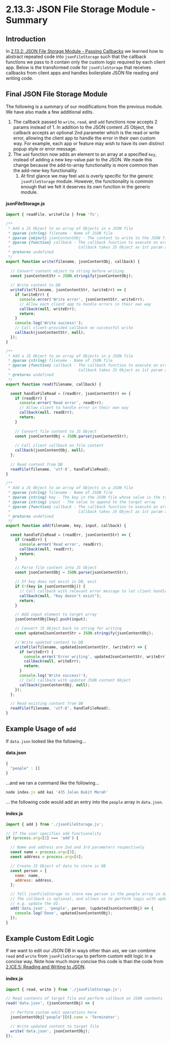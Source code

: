# 2.13.3: JSON File Storage Module - Summary

## Introduction

In [2.13.2: JSON File Storage Module - Passing Callbacks](2.13.2-json-file-storage-module-passing-callbacks.md) we learned how to abstract repeated code into `jsonFileStorage` such that the callback functions we pass to it contain only the custom logic required by each client app. Below is the transformed code for `jsonFileStorage` that receives callbacks from client apps and handles boilerplate JSON file reading and writing code.

## Final JSON File Storage Module

The following is a summary of our modifications from the previous module. We have also made a few additional edits.

1. The callback passed to `write`, `read`, and `add` functions now accepts 2 params instead of 1. In addition to the JSON content JS Object, the callback accepts an optional 2nd parameter which is the read or write error, allowing the client app to handle the error in their own custom way. For example, each app or feature may wish to have its own distinct popup style or error message.
2. The `add` function now adds an element to an array at a specified `key`, instead of adding a new key-value pair to the JSON. We made this change because the add-to-array functionality is more common than the add-new-key functionality.
   1. At first glance we may feel `add` is overly specific for the generic `jsonFileStorage` module. However, the functionality is common enough that we felt it deserves its own function in the generic module.

#### jsonFileStorage.js

```javascript
import { readFile, writeFile } from 'fs';

/**
 * Add a JS Object to an array of Objects in a JSON file
 * @param {string} filename - Name of JSON file
 * @param {object} jsonContentObj - The content to write to the JSON file
 * @param {function} callback - The callback function to execute on error or success
 *                              Callback takes JS Object as 1st param and write error as 2nd param.
 * @returns undefined
 */
export function write(filename, jsonContentObj, callback) {
  
  // Convert content object to string before writing
  const jsonContentStr = JSON.stringify(jsonContentObj);
  
  // Write content to DB
  writeFile(filename, jsonContentStr, (writeErr) => {
    if (writeErr) {
      console.error('Write error', jsonContentStr, writeErr);
      // Allow each client app to handle errors in their own way
      callback(null, writeErr);
      return;
    }
    console.log('Write success!');
    // Call client-provided callback on successful write
    callback(jsonContentStr, null);
  });
}

/**
 * Add a JS Object to an array of Objects in a JSON file
 * @param {string} filename - Name of JSON file
 * @param {function} callback - The callback function to execute on error or success
 *                              Callback takes JS Object as 1st param and read error as 2nd param.
 * @returns undefined
 */
export function read(filename, callback) {

  const handleFileRead = (readErr, jsonContentStr) => {
    if (readErr) {
      console.error('Read error', readErr);
      // Allow client to handle error in their own way
      callback(null, readErr);
      return;
    }
    
    // Convert file content to JS Object
    const jsonContentObj = JSON.parse(jsonContentStr);
    
    // Call client callback on file content
    callback(jsonContentObj, null);
  };
  
  // Read content from DB
  readFile(filename, 'utf-8', handleFileRead);
}

/**
 * Add a JS Object to an array of Objects in a JSON file
 * @param {string} filename - Name of JSON file
 * @param {string} key - The key in the JSON file whose value is the target array
 * @param {string} input - The value to append to the target array
 * @param {function} callback - The callback function to execute on error or success
 *                              Callback takes JS Object as 1st param and read or write error as 2nd param.
 * @returns undefined
 */
export function add(filename, key, input, callback) {

  const handleFileRead = (readErr, jsonContentStr) => {
    if (readErr) {
      console.error('Read error', readErr);
      callback(null, readErr);
      return;
    }

    // Parse file content into JS Object
    const jsonContentObj = JSON.parse(jsonContentStr);

    // If key does not exist in DB, exit
    if (!(key in jsonContentObj)) {
      // Call callback with relevant error message to let client handle
      callback(null, "Key doesn't exist");
      return;
    }

    // Add input element to target array
    jsonContentObj[key].push(input);

    // Convert JS Object back to string for writing
    const updatedJsonContentStr = JSON.stringify(jsonContentObj);

    // Write updated content to DB
    writeFile(filename, updatedJsonContentStr, (writeErr) => {
      if (writeErr) {
        console.error('Error writing', updatedJsonContentStr, writeErr);
        callback(null, writeErr);
        return;
      }
      console.log('Write success!');
      // Call callback with updated JSON content Object
      callback(jsonContentObj, null);
    });
  };

  // Read existing content from DB
  readFile(filename, 'utf-8', handleFileRead);
}
```

## Example Usage of `add`

If `data.json` looked like the following...

#### data.json

```javascript
{
  "people" : []
}
```

...and we ran a command like the following...

```javascript
node index.js add kai '435 Jalan Bukit Merah'
```

... the following code would add an entry into the `people` array in `data.json`.

#### index.js

```javascript
import { add } from './jsonFileStorage.js';

// If the user specifies add functionality 
if (process.argv[2] === 'add') {

  // Name and address are 2nd and 3rd parameters respectively
  const name = process.argv[3];
  const address = process.argv[4];

  // Create JS Object of data to store in DB
  const person = {
    name: name,
    address: address,
  };

  // Tell jsonFileStorage to store new person in the people array in data.json.
  // The callback is optional, and allows us to perform logic with updated data,
  // e.g. update the UI.
  add('data.json', 'people', person, (updatedJsonContentObj) => {
    console.log('Done', updatedJsonContentObj);
  });
}
```

## Example Custom Edit Logic

If we want to edit our JSON DB in ways other than `add`, we can combine `read` and `write` from `jsonFileStorage` to perform custom edit logic in a concise way. Note how much more concise this code is than the code from [2.ICE.5: Reading and Writing to JSON](../2.ice-in-class-exercises/2.ice.5-json-cards.md#limitations-with-current-jsonfilestorage-module).

#### index.js

```javascript
import { read, write } from './jsonFileStorage.js';

// Read contents of target file and perform callback on JSON contents
read('data.json', (jsonContentObj) => {

  // Perform custom edit operations here
  jsonContentObj['people'][0].name = 'Terminator';

  // Write updated content to target file
  write('data.json', jsonContentObj);
});
```

